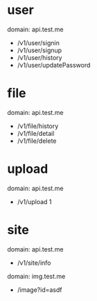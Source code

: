 # user
domain: api.test.me

- /v1/user/signin
- /v1/user/signup
- /v1/user/history
- /v1/user/updatePassword

# file
domain: api.test.me
- /v1/file/history
- /v1/file/detail
- /v1/file/delete

# upload
domain: api.test.me
- /v1/upload 1

# site
domain: api.test.me
- /v1/site/info

domain: img.test.me
- /image?id=asdf
